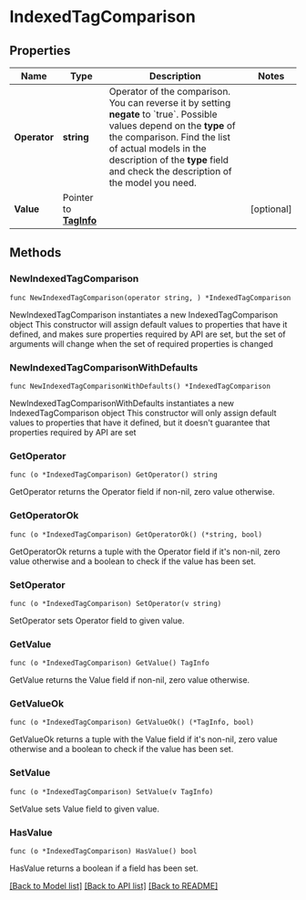 # IndexedTagComparison

## Properties

Name | Type | Description | Notes
------------ | ------------- | ------------- | -------------
**Operator** | **string** | Operator of the comparison. You can reverse it by setting **negate** to &#x60;true&#x60;.   Possible values depend on the **type** of the comparison. Find the list of actual models in the description of the **type** field and check the description of the model you need. | 
**Value** | Pointer to [**TagInfo**](TagInfo.md) |  | [optional] 

## Methods

### NewIndexedTagComparison

`func NewIndexedTagComparison(operator string, ) *IndexedTagComparison`

NewIndexedTagComparison instantiates a new IndexedTagComparison object
This constructor will assign default values to properties that have it defined,
and makes sure properties required by API are set, but the set of arguments
will change when the set of required properties is changed

### NewIndexedTagComparisonWithDefaults

`func NewIndexedTagComparisonWithDefaults() *IndexedTagComparison`

NewIndexedTagComparisonWithDefaults instantiates a new IndexedTagComparison object
This constructor will only assign default values to properties that have it defined,
but it doesn't guarantee that properties required by API are set

### GetOperator

`func (o *IndexedTagComparison) GetOperator() string`

GetOperator returns the Operator field if non-nil, zero value otherwise.

### GetOperatorOk

`func (o *IndexedTagComparison) GetOperatorOk() (*string, bool)`

GetOperatorOk returns a tuple with the Operator field if it's non-nil, zero value otherwise
and a boolean to check if the value has been set.

### SetOperator

`func (o *IndexedTagComparison) SetOperator(v string)`

SetOperator sets Operator field to given value.


### GetValue

`func (o *IndexedTagComparison) GetValue() TagInfo`

GetValue returns the Value field if non-nil, zero value otherwise.

### GetValueOk

`func (o *IndexedTagComparison) GetValueOk() (*TagInfo, bool)`

GetValueOk returns a tuple with the Value field if it's non-nil, zero value otherwise
and a boolean to check if the value has been set.

### SetValue

`func (o *IndexedTagComparison) SetValue(v TagInfo)`

SetValue sets Value field to given value.

### HasValue

`func (o *IndexedTagComparison) HasValue() bool`

HasValue returns a boolean if a field has been set.


[[Back to Model list]](../README.md#documentation-for-models) [[Back to API list]](../README.md#documentation-for-api-endpoints) [[Back to README]](../README.md)


